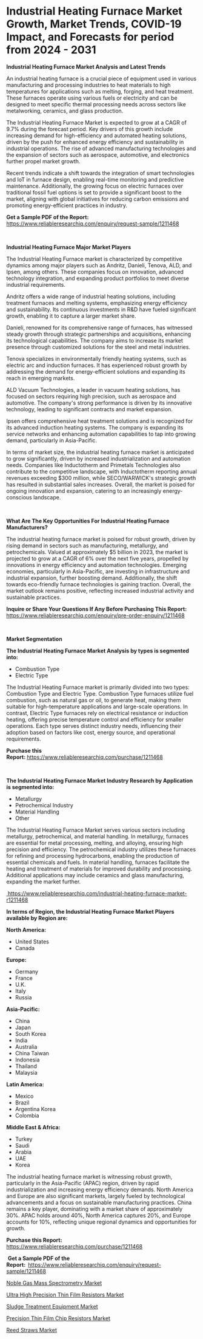 <p><h1>Industrial Heating Furnace Market Growth, Market Trends, COVID-19 Impact, and Forecasts for period from 2024 - 2031</h1></p><p><strong>Industrial Heating Furnace Market Analysis and Latest Trends</strong></p>
<p><p>An industrial heating furnace is a crucial piece of equipment used in various manufacturing and processing industries to heat materials to high temperatures for applications such as melting, forging, and heat treatment. These furnaces operate using various fuels or electricity and can be designed to meet specific thermal processing needs across sectors like metalworking, ceramics, and glass production.</p><p>The Industrial Heating Furnace Market is expected to grow at a CAGR of 9.7% during the forecast period. Key drivers of this growth include increasing demand for high-efficiency and automated heating solutions, driven by the push for enhanced energy efficiency and sustainability in industrial operations. The rise of advanced manufacturing technologies and the expansion of sectors such as aerospace, automotive, and electronics further propel market growth. </p><p>Recent trends indicate a shift towards the integration of smart technologies and IoT in furnace design, enabling real-time monitoring and predictive maintenance. Additionally, the growing focus on electric furnaces over traditional fossil fuel options is set to provide a significant boost to the market, aligning with global initiatives for reducing carbon emissions and promoting energy-efficient practices in industry.</p></p>
<p><strong>Get a Sample PDF of the Report:&nbsp;</strong> <a href="https://www.reliableresearchiq.com/enquiry/request-sample/1211468?utm_campaign=1257&utm_medium=2&utm_source=Github&utm_content=ia&utm_term=05102024&utm_id=industrial-heating-furnace">https://www.reliableresearchiq.com/enquiry/request-sample/1211468</a></p>
<p>&nbsp;</p>
<p><strong>Industrial Heating Furnace Major Market Players</strong></p>
<p><p>The Industrial Heating Furnace market is characterized by competitive dynamics among major players such as Andritz, Danieli, Tenova, ALD, and Ipsen, among others. These companies focus on innovation, advanced technology integration, and expanding product portfolios to meet diverse industrial requirements.</p><p>Andritz offers a wide range of industrial heating solutions, including treatment furnaces and melting systems, emphasizing energy efficiency and sustainability. Its continuous investments in R&D have fueled significant growth, enabling it to capture a larger market share.</p><p>Danieli, renowned for its comprehensive range of furnaces, has witnessed steady growth through strategic partnerships and acquisitions, enhancing its technological capabilities. The company aims to increase its market presence through customized solutions for the steel and metal industries.</p><p>Tenova specializes in environmentally friendly heating systems, such as electric arc and induction furnaces. It has experienced robust growth by addressing the demand for energy-efficient solutions and expanding its reach in emerging markets.</p><p>ALD Vacuum Technologies, a leader in vacuum heating solutions, has focused on sectors requiring high precision, such as aerospace and automotive. The company's strong performance is driven by its innovative technology, leading to significant contracts and market expansion.</p><p>Ipsen offers comprehensive heat treatment solutions and is recognized for its advanced induction heating systems. The company is expanding its service networks and enhancing automation capabilities to tap into growing demand, particularly in Asia-Pacific.</p><p>In terms of market size, the industrial heating furnace market is anticipated to grow significantly, driven by increased industrialization and automation needs. Companies like Inductotherm and Primetals Technologies also contribute to the competitive landscape, with Inductotherm reporting annual revenues exceeding $300 million, while SECO/WARWICK's strategic growth has resulted in substantial sales increases. Overall, the market is poised for ongoing innovation and expansion, catering to an increasingly energy-conscious landscape.</p></p>
<p>&nbsp;</p>
<p><strong>What Are The Key Opportunities For Industrial Heating Furnace Manufacturers?</strong></p>
<p><p>The industrial heating furnace market is poised for robust growth, driven by rising demand in sectors such as manufacturing, metallurgy, and petrochemicals. Valued at approximately $5 billion in 2023, the market is projected to grow at a CAGR of 6% over the next five years, propelled by innovations in energy efficiency and automation technologies. Emerging economies, particularly in Asia-Pacific, are investing in infrastructure and industrial expansion, further boosting demand. Additionally, the shift towards eco-friendly furnace technologies is gaining traction. Overall, the market outlook remains positive, reflecting increased industrial activity and sustainable practices.</p></p>
<p><strong>Inquire or Share Your Questions If Any Before Purchasing This Report:</strong> <a href="https://www.reliableresearchiq.com/enquiry/pre-order-enquiry/1211468?utm_campaign=1257&utm_medium=2&utm_source=Github&utm_content=ia&utm_term=05102024&utm_id=industrial-heating-furnace">https://www.reliableresearchiq.com/enquiry/pre-order-enquiry/1211468</a></p>
<p>&nbsp;</p>
<p><strong>Market Segmentation</strong></p>
<p><strong>The Industrial Heating Furnace Market Analysis by types is segmented into:</strong></p>
<p><ul><li>Combustion Type</li><li>Electric Type</li></ul></p>
<p><p>The Industrial Heating Furnace market is primarily divided into two types: Combustion Type and Electric Type. Combustion Type furnaces utilize fuel combustion, such as natural gas or oil, to generate heat, making them suitable for high-temperature applications and large-scale operations. In contrast, Electric Type furnaces rely on electrical resistance or induction heating, offering precise temperature control and efficiency for smaller operations. Each type serves distinct industry needs, influencing their adoption based on factors like cost, energy source, and operational requirements.</p></p>
<p><strong>Purchase this Report:&nbsp;</strong><a href="https://www.reliableresearchiq.com/purchase/1211468?utm_campaign=1257&utm_medium=2&utm_source=Github&utm_content=ia&utm_term=05102024&utm_id=industrial-heating-furnace">https://www.reliableresearchiq.com/purchase/1211468</a></p>
<p>&nbsp;</p>
<p><strong>The Industrial Heating Furnace Market Industry Research by Application is segmented into:</strong></p>
<p><ul><li>Metallurgy</li><li>Petrochemical Industry</li><li>Material Handling</li><li>Other</li></ul></p>
<p><p>The Industrial Heating Furnace Market serves various sectors including metallurgy, petrochemical, and material handling. In metallurgy, furnaces are essential for metal processing, melting, and alloying, ensuring high precision and efficiency. The petrochemical industry utilizes these furnaces for refining and processing hydrocarbons, enabling the production of essential chemicals and fuels. In material handling, furnaces facilitate the heating and treatment of materials for improved durability and processing. Additional applications may include ceramics and glass manufacturing, expanding the market further.</p></p>
<p><a href="https://www.reliableresearchiq.com/industrial-heating-furnace-market-r1211468?utm_campaign=1257&utm_medium=2&utm_source=Github&utm_content=ia&utm_term=05102024&utm_id=industrial-heating-furnace">&nbsp;https://www.reliableresearchiq.com/industrial-heating-furnace-market-r1211468</a></p>
<p><strong>In terms of Region, the Industrial Heating Furnace Market Players available by Region are:</strong></p>
<p>
    <p> <strong> North America: </strong>
        <ul>
            <li>United States</li>
            <li>Canada</li>
        </ul>
        </p> 
    <p> <strong> Europe: </strong>
        <ul>
            <li>Germany</li>
            <li>France</li>
            <li>U.K.</li>
            <li>Italy</li>
            <li>Russia</li>
        </ul>
        </p> 
    <p> <strong> Asia-Pacific: </strong>
        <ul>
            <li>China</li>
            <li>Japan</li>
            <li>South Korea</li>
            <li>India</li>
            <li>Australia</li>
            <li>China Taiwan</li>
            <li>Indonesia</li>
            <li>Thailand</li>
            <li>Malaysia</li>
        </ul>
        </p> 
    <p> <strong> Latin America: </strong>
        <ul>
            <li>Mexico</li>
            <li>Brazil</li>
            <li>Argentina Korea</li>
            <li>Colombia</li>
        </ul>
        </p> 
    <p> <strong> Middle East & Africa: </strong>
        <ul>
            <li>Turkey</li>
            <li>Saudi</li>
            <li>Arabia</li>
            <li>UAE</li>
            <li>Korea</li>
        </ul>
    </p>
    </p>
<p><p>The industrial heating furnace market is witnessing robust growth, particularly in the Asia-Pacific (APAC) region, driven by rapid industrialization and increasing energy efficiency demands. North America and Europe are also significant markets, largely fueled by technological advancements and a focus on sustainable manufacturing practices. China remains a key player, dominating with a market share of approximately 30%. APAC holds around 40%, North America captures 20%, and Europe accounts for 10%, reflecting unique regional dynamics and opportunities for growth.</p></p>
<p><strong>Purchase this Report: </strong><a href="https://www.reliableresearchiq.com/purchase/1211468?utm_campaign=1257&utm_medium=2&utm_source=Github&utm_content=ia&utm_term=05102024&utm_id=industrial-heating-furnace">https://www.reliableresearchiq.com/purchase/1211468</a></p>
<p>&nbsp;<strong>Get a Sample PDF of the Report:&nbsp;&nbsp;</strong><a href="https://www.reliableresearchiq.com/enquiry/request-sample/1211468?utm_campaign=1257&utm_medium=2&utm_source=Github&utm_content=ia&utm_term=05102024&utm_id=industrial-heating-furnace">https://www.reliableresearchiq.com/enquiry/request-sample/1211468</a></p>
<p><strong></strong></p>
<p><p><a href="https://www.linkedin.com/pulse/noble-gas-mass-spectrometry-market-refracting-trends-consumer-awarc?utm_campaign=1257&utm_medium=2&utm_source=Github&utm_content=ia&utm_term=05102024&utm_id=industrial-heating-furnace">Noble Gas Mass Spectrometry Market</a></p><p><a href="https://issuu.com/reportprime-2/docs/ultra-high-precision-thin-film-resi_2fe63756ebe46e?utm_campaign=1257&utm_medium=2&utm_source=Github&utm_content=ia&utm_term=05102024&utm_id=industrial-heating-furnace">Ultra High Precision Thin Film Resistors Market</a></p><p><a href="https://www.linkedin.com/pulse/sludge-treatment-equipment-market-global-regional-analysis-9ymvc?utm_campaign=1257&utm_medium=2&utm_source=Github&utm_content=ia&utm_term=05102024&utm_id=industrial-heating-furnace">Sludge Treatment Equipment Market</a></p><p><a href="https://issuu.com/reportprime-2/docs/precision-thin-film-chip-resistors-_f8dec9d45c7f9a?utm_campaign=1257&utm_medium=2&utm_source=Github&utm_content=ia&utm_term=05102024&utm_id=industrial-heating-furnace">Precision Thin Film Chip Resistors Market</a></p><p><a href="https://www.linkedin.com/pulse/global-reed-straws-market-analysis-key-trends-future-projections-uxybe?utm_campaign=1257&utm_medium=2&utm_source=Github&utm_content=ia&utm_term=05102024&utm_id=industrial-heating-furnace">Reed Straws Market</a></p></p>